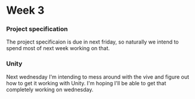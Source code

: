 # Week 3

### Project specification
The project specificaion is due in next friday, so naturally we intend to spend most of next week working on that.

### Unity
Next wednesday I'm intending to mess around with the vive and figure out how to get it working with Unity. I'm hoping I'll be able to get that completely working on wednesday.
